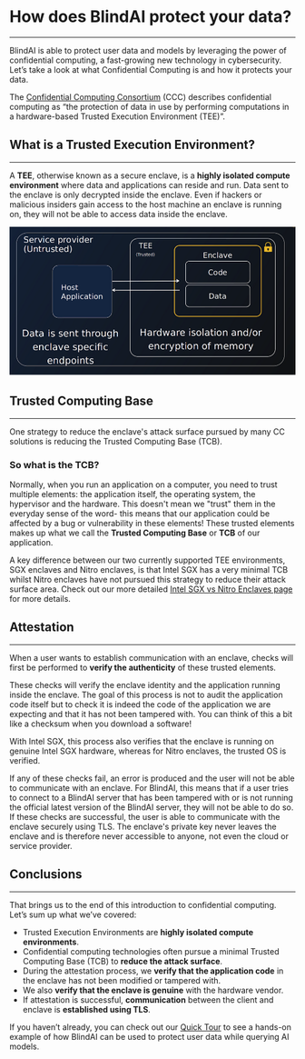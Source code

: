 # How does BlindAI protect your data?
_________________________________

BlindAI is able to protect user data and models by leveraging the power of confidential computing, a fast-growing new technology in cybersecurity. Let’s take a look at what Confidential Computing is and how it protects your data.

The [Confidential Computing Consortium](https://confidentialcomputing.io/) (CCC) describes confidential computing as “the protection of data in use by performing computations in a hardware-based Trusted Execution Environment (TEE)”.

## What is a Trusted Execution Environment?
____________________________________

A **TEE**, otherwise known as a secure enclave, is a **highly isolated compute environment** where data and applications can reside and run. Data sent to the enclave is only decrypted inside the enclave. Even if hackers or malicious insiders gain access to the host machine an enclave is running on, they will not be able to access data inside the enclave.

![Trusted Execution Environment](../../assets/TEE.png)

## Trusted Computing Base
______________________________________

One strategy to reduce the enclave's attack surface pursued by many CC solutions is reducing the Trusted Computing Base (TCB).

### So what is the TCB?

Normally, when you run an application on a computer, you need to trust multiple elements: the application itself, the operating system, the hypervisor and the hardware. This doesn't mean we "trust" them in the everyday sense of the word- this means that our application could be affected by a bug or vulnerability in these elements! These trusted elements makes up what we call the **Trusted Computing Base** or **TCB** of our application.

A key difference between our two currently supported TEE environments, SGX enclaves and Nitro enclaves, is that Intel SGX has a very minimal TCB whilst Nitro enclaves have not pursued this strategy to reduce their attack surface area. Check out our more detailed [Intel SGX vs Nitro Enclaves page](../concepts/SGX_vs_Nitro.md) for more details.

## Attestation
___________________

When a user wants to establish communication with an enclave, checks will first be performed to **verify the authenticity** of these trusted elements.

These checks will verify the enclave identity and the application running inside the enclave. The goal of this process is not to audit the application code itself but to check it is indeed the code of the application we are expecting and that it has not been tampered with. You can think of this a bit like a checksum when you download a software!

With Intel SGX, this process also verifies that the enclave is running on genuine Intel SGX hardware, whereas for Nitro enclaves, the trusted OS is verified.

If any of these checks fail, an error is produced and the user will not be able to communicate with an enclave. For BlindAI, this means that if a user tries to connect to a BlindAI server that has been tampered with or is not running the official latest version of the BlindAI server, they will not be able to do so. If these checks are successful, the user is able to communicate with the enclave securely using TLS. The enclave's private key never leaves the enclave and is therefore never accessible to anyone, not even the cloud or service provider.

## Conclusions
___________________________________________

That brings us to the end of this introduction to confidential computing. Let’s sum up what we’ve covered:

- Trusted Execution Environments are **highly isolated compute environments**.
- Confidential computing technologies often pursue a minimal Trusted Computing Base (TCB) to **reduce the attack surface**.
- During the attestation process, we **verify that the application code** in the enclave has not been modified or tampered with.
- We also **verify that the enclave is genuine** with the hardware vendor.
- If attestation is successful, **communication** between the client and enclave is **established using TLS**.

If you haven’t already, you can check out our [Quick Tour](https://github.com/mithril-security/blindai/blob/main/docs/docs/getting-started/quick-tour.md) to see a hands-on example of how BlindAI can be used to protect user data while querying AI models.
